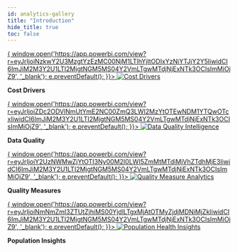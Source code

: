```yaml
---
id: analytics-gallery
title: "Introduction"
hide_title: true
toc: false
---
```


<div style={{ display: 'flex', justifyContent: 'center', alignItems: 'flex-start', marginTop: '0px', padding: '20px 0', width: '100%' }}>
<div style={{ textAlign: 'center', margin: '10px' }}>
    <a href="#" onClick={(e) => { window.open('https://app.powerbi.com/view?r=eyJrIjoiNzkwY2U3MzgtYzEzMC00NjM1LTlhYjItODIxYzNiYTJjY2Y5IiwidCI6ImJiM2M3Y2U1LTI2MjgtNGM5MS04Y2VmLTgwMTdjNjExNTk3OCIsImMiOjZ9', '_blank'); e.preventDefault(); }}>
      <img src="/img/cost_drivers.png" alt="Cost Drivers" style={{ width: '275px', height: 'auto', cursor: 'pointer' }} />
    </a>
    <p><strong>Cost Drivers</strong></p>
  </div>
  <div style={{ textAlign: 'center', margin: '10px' }}>
    <a href="#" onClick={(e) => { window.open('https://app.powerbi.com/view?r=eyJrIjoiZDc2ODVlNmUtYmE2NC00ZmQ3LWI2MzYtOTEwNDM1YTQwOTcxIiwidCI6ImJiM2M3Y2U1LTI2MjgtNGM5MS04Y2VmLTgwMTdjNjExNTk3OCIsImMiOjZ9', '_blank'); e.preventDefault(); }}>
      <img src="/img/dqi.png" alt="Data Quality Intelligence" style={{ width: '275px', height: 'auto', cursor: 'pointer' }} />
    </a>
    <p><strong>Data Quality</strong></p>
  </div>
  <div style={{ textAlign: 'center', margin: '10px' }}>
    <a href="#" onClick={(e) => { window.open('https://app.powerbi.com/view?r=eyJrIjoiY2UzNWMwZjYtOTI3Ny00M2I0LWI5ZmMtMTdiMjVhZTdhMjE3IiwidCI6ImJiM2M3Y2U1LTI2MjgtNGM5MS04Y2VmLTgwMTdjNjExNTk3OCIsImMiOjZ9', '_blank'); e.preventDefault(); }}>
      <img src="/img/quality_measures.png" alt="Quality Measure Analytics" style={{ width: '275px', height: 'auto', cursor: 'pointer' }} />
    </a>
    <p><strong>Quality Measures</strong></p>
  </div>
  <div style={{ textAlign: 'center', margin: '10px' }}>
    <a href="#" onClick={(e) => { window.open('https://app.powerbi.com/view?r=eyJrIjoiNmNmZmI3ZTUtZjhiMS00YjdlLTgxMjAtOTMyZjdjMDNiMjZkIiwidCI6ImJiM2M3Y2U1LTI2MjgtNGM5MS04Y2VmLTgwMTdjNjExNTk3OCIsImMiOjZ9', '_blank'); e.preventDefault(); }}>
      <img src="/img/pop_insights.png" alt="Population Health Insights" style={{ width: '275px', height: 'auto', cursor: 'pointer' }} />
    </a>
    <p><strong>Population Insights</strong></p>
  </div>
</div>
